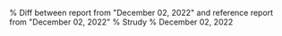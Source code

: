 % Diff between report from "December 02, 2022" and reference report from "December 02, 2022"
% Strudy
% December 02, 2022


